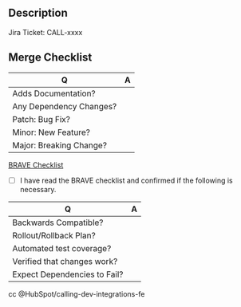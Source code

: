 ## Description
<!-- Link the Jira or GitHub issue here -->
Jira Ticket: CALL-xxxx

<!-- A clear and concise description of what the pull request is solving. -->

## Merge Checklist

| Q                        | A <!--(Feel free to use :white_check_mark: for yes, else leave empty) -->
| ------------------------ | --------------
| Adds Documentation?      |
| Any Dependency Changes?  |
| Patch: Bug Fix?          |
| Minor: New Feature?      |
| Major: Breaking Change?  |

[BRAVE Checklist](../SHIP_WITH_CARE.md)

- [ ] I have read the BRAVE checklist and confirmed if the following is necessary.

<!-- Describe your changes below in as much detail as possible -->

| Q                              | A <!--(Feel free to use :white_check_mark: for yes, else leave empty) -->
| ------------------------------ | --------------
| Backwards Compatible?          |
| Rollout/Rollback Plan?         | <!-- Provide details here, i.e. 1. Deploy updated code 2. Deploy dependents to use latest package build 3. Rollback to build version: `v1.xxxx` -->
| Automated test coverage?       | <!-- Unit tests, Integration tests, Acceptance tests -->
| Verified that changes work?    |
| Expect Dependencies to Fail?   |

<!--- Add before-and-after screenshots/gifs/videos if UX is impacted -->

cc @HubSpot/calling-dev-integrations-fe
